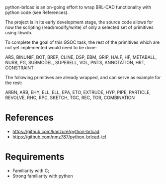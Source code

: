 python-brlcad is an on-going effort to wrap BRL-CAD functionality with
python code (see References).

The project is in its early development stage, the source code allows
for now the scripting (read/modify/write) of only a selected set of
primitives using libwdb.

To complete the goal of this GSOC task, the rest of the primitives which
are not yet implemented would need to be done:

ARS, BINUNIF, BOT, BREP, CLINE, DSP, EBM, GRIP, HALF, HF, METABALL,
NURB, PG, SUBMODEL, SUPERELL, VOL, PNTS, ANNOTATION, HRT, CONSTRAINT

The following primitives are already wrapped, and can serve as example
for the rest:

ARBN, ARB, EHY, ELL, ELL, EPA, ETO, EXTRUDE, HYP, PIPE, PARTICLE,
REVOLVE, RHC, RPC, SKETCH, TGC, REC, TOR, COMBINATION

# References

-   <https://github.com/kanzure/python-brlcad>
-   <https://github.com/nmz787/python-brlcad-tcl>

# Requirements

-   Familiarity with C;
-   Strong familiarity with python